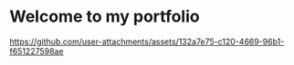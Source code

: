
# Welcome to my portfolio

https://github.com/user-attachments/assets/132a7e75-c120-4669-96b1-f651227598ae
